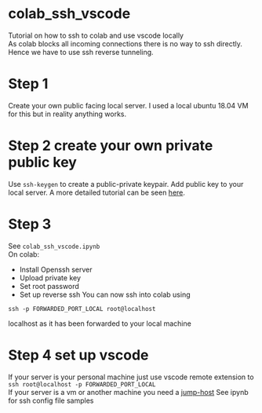 # colab_ssh_vscode
Tutorial on how to ssh to colab and use vscode locally\
As colab blocks all incoming connections there is no way to ssh directly.\
Hence we have to use ssh reverse tunneling.

# Step 1
Create your own public facing local server. I used a local ubuntu 18.04 VM for this but in reality anything works.
# Step 2 create your own private public key
Use `ssh-keygen` to create a public-private keypair. Add public key to your local server. A more detailed tutorial can be seen [here](https://www.digitalocean.com/community/tutorials/how-to-set-up-ssh-keys-on-ubuntu-1604).
# Step 3
See `colab_ssh_vscode.ipynb`\
On colab:
* Install Openssh server
* Upload private key
* Set root password
* Set up reverse ssh
You can now ssh into colab using 
```
ssh -p FORWARDED_PORT_LOCAL root@localhost 
```
localhost as it has been forwarded to your local machine
# Step 4 set up vscode
If your server is your personal machine just use vscode remote extension to `ssh root@localhost -p FORWARDED_PORT_LOCAL`\
If your server is a vm or another machine you need a [jump-host](https://code.visualstudio.com/blogs/2019/10/03/remote-ssh-tips-and-tricks#_proxycommand)
See ipynb for ssh config file samples
